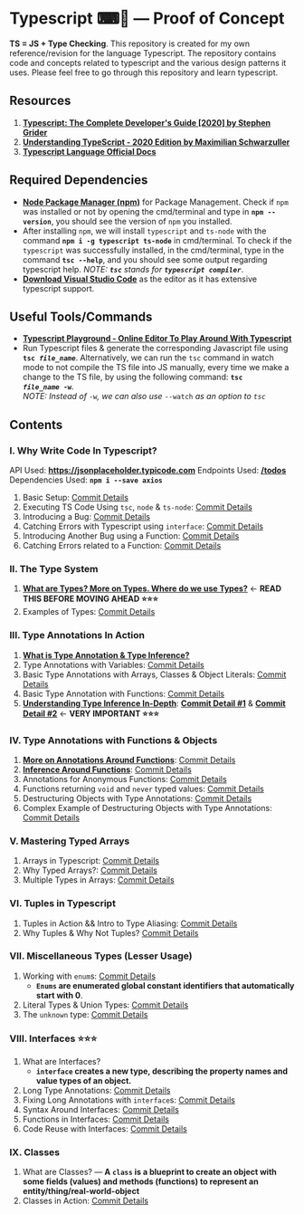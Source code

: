 # Typescript ⌨📜 &mdash; Proof of Concept

**TS = JS + Type Checking**.
This repository is created for my own reference/revision for the language Typescript. The repository contains code and concepts related to typescript and the various design patterns it uses. Please feel free to go through this repository and learn typescript.

## Resources

1. **[Typescript: The Complete Developer's Guide [2020] by Stephen Grider](https://www.udemy.com/course/typescript-the-complete-developers-guide/)**
2. **[Understanding TypeScript - 2020 Edition by Maximilian Schwarzuller](https://www.udemy.com/course/understanding-typescript/)**
3. **[Typescript Language Official Docs](https://www.typescriptlang.org/docs/)**

## Required Dependencies

- **[Node Package Manager (npm)](https://nodejs.org/en/)** for Package Management. Check if `npm` was installed or not by opening the cmd/terminal and type in **`npm --version`**, you should see the version of `npm` you installed.
- After installing `npm`, we will install `typescript` and `ts-node` with the command **`npm i -g typescript ts-node`** in cmd/terminal. To check if the `typescript` was successfully installed, in the cmd/terminal, type in the command **`tsc --help`**, and you should see some output regarding typescript help. *NOTE: **`tsc`** stands for **`typescript compiler`***.
- **[Download Visual Studio Code](https://code.visualstudio.com)** as the editor as it has extensive typescript support.

## Useful Tools/Commands

- **[Typescript Playground - Online Editor To Play Around With Typescript](https://www.typescriptlang.org/play)**
- Run Typescript files & generate the corresponding Javascript file using **<code>tsc <em>file_name</em></code>**. Alternatively, we can run the `tsc` command in watch mode to not compile the TS file into JS manually, every time we make a change to the TS file, by using the following command: **<code>tsc <em>file_name</em> -w</code>**. <br> *NOTE: Instead of* `-w`*, we can also use* `--watch` *as an option to `tsc`*

## Contents

### I. Why Write Code In Typescript?

API Used: **<https://jsonplaceholder.typicode.com>**
Endpoints Used: **[/todos](https://jsonplaceholder.typicode.com/todos)**
Dependencies Used: **`npm i --save axios`**

1. Basic Setup: [Commit Details](https://github.com/Ch-sriram/typescript/commit/150b2e05bd9a58f0920408726e6261e7d5686c48)
2. Executing TS Code Using `tsc`, `node` & `ts-node`: [Commit Details](https://github.com/Ch-sriram/typescript/commit/4ea4ea72c8c8ccd352aa2061c103c90f0642e0c8)
3. Introducing a Bug: [Commit Details](https://github.com/Ch-sriram/typescript/commit/8c7b795ea615db5dcea8d80ab98465878b19a658)
4. Catching Errors with Typescript using `interface`: [Commit Details](https://github.com/Ch-sriram/typescript/commit/3e39fd5bcc47dda4d4c314b13315336efd4d98ea)
5. Introducing Another Bug using a Function: [Commit Details](https://github.com/Ch-sriram/typescript/commit/4fb1e704881f4b26739a374ec6ace5199619c3e6)
6. Catching Errors related to a Function: [Commit Details](https://github.com/Ch-sriram/typescript/commit/7db41c937bf3df14d7699665bdbe2bb638ae1b0b)

### II. The Type System

1. **[What are Types? More on Types. Where do we use Types?](./ts-features/README.md)** &#8592; **READ THIS BEFORE MOVING AHEAD ⭐⭐⭐**
2. Examples of Types: [Commit Details](https://github.com/Ch-sriram/typescript/commit/fd258d015fb3efdef93370da4f113b5bcff93630)

### III. Type Annotations In Action

1. **[What is Type Annotation & Type Inference?](https://github.com/Ch-sriram/typescript/tree/dev/ts-features#what-is-type-annotation--type-inference)**
2. Type Annotations with Variables: [Commit Details](https://github.com/Ch-sriram/typescript/commit/eecd06b4cf20d4164f230a3c3fbe516b7316c37a)
3. Basic Type Annotations with Arrays, Classes & Object Literals: [Commit Details](https://github.com/Ch-sriram/typescript/commit/bdb6c7ff6a2b05bd933f52ff3611654a5f234c45)
4. Basic Type Annotation with Functions: [Commit Details](https://github.com/Ch-sriram/typescript/commit/6313b30afe7e52e05c4bbb358e08165a231e4046)
5. **[Understanding Type Inference In-Depth](https://github.com/Ch-sriram/typescript/tree/dev/ts-features#type-inference-in-depth)**: **[Commit Detail #1](https://github.com/Ch-sriram/typescript/commit/cdea5db951241663887dc52ce7e4e0f0dd4f4541)** & **[Commit Detail #2](https://github.com/Ch-sriram/typescript/commit/ff1c206a3de5b2da587513386b4df3662d8d937a)** &#8592; **VERY IMPORTANT ⭐⭐⭐**

### IV. Type Annotations with Functions & Objects

1. **[More on Annotations Around Functions](./ts-features/README.md#function-specific-type-annotationinference)**: [Commit Details](https://github.com/Ch-sriram/typescript/commit/c257b0e5aa79e84be9e550d1c7c92bfd0dba3ece)
2. **[Inference Around Functions](./ts-features/README.md#function-specific-type-annotationinference)**: [Commit Details](https://github.com/Ch-sriram/typescript/commit/cca31b79928b54dbae5a2139298ed029fa5512d9)
3. Annotations for Anonymous Functions: [Commit Details](https://github.com/Ch-sriram/typescript/commit/411ce88ef00c5d1c5580903cb7aaad388dca8ecc)
4. Functions returning `void` and `never` typed values: [Commit Details](https://github.com/Ch-sriram/typescript/commit/bb05701b118c11ad9a152660badaef947b3aca73)
5. Destructuring Objects with Type Annotations: [Commit Details](https://github.com/Ch-sriram/typescript/commit/9c0f7e4c0a04241ad9dda8969ec077e9553aa9f7)
6. Complex Example of Destructuring Objects with Type Annotations: [Commit Details](https://github.com/Ch-sriram/typescript/commit/374229aab6f081251d60ba82565a545c21bb17bd)

### V. Mastering Typed Arrays

1. Arrays in Typescript: [Commit Details](https://github.com/Ch-sriram/typescript/commit/145dfa50818785654f170d5da50c15223307cd7c)
2. Why Typed Arrays?: [Commit Details](https://github.com/Ch-sriram/typescript/commit/8045606cab5cadac856461b1fd121dc2da1d65f4)
3. Multiple Types in Arrays: [Commit Details](https://github.com/Ch-sriram/typescript/commit/842c938b3ae5c8a036f731d5ee08cc0128f1e102)

### VI. Tuples in Typescript

1. Tuples in Action && Intro to Type Aliasing: [Commit Details](https://github.com/Ch-sriram/typescript/commit/675145849b1c9278a6d4f797795bf42b145eb911)
2. Why Tuples & Why Not Tuples? [Commit Details](https://github.com/Ch-sriram/typescript/commit/bf687d40ee674359d85a9f81703be68e7607e782)

### VII. Miscellaneous Types (Lesser Usage)

1. Working with `enum`s: [Commit Details](https://github.com/Ch-sriram/typescript/commit/72709088573e77a3ea048747a0d1356fb90c0a9e)
   - **`Enums` are enumerated global constant identifiers that automatically start with 0**.
2. Literal Types & Union Types: [Commit Details](https://github.com/Ch-sriram/typescript/commit/ed33212cbb8674896e9a3fd283f1d1b90d063735)
3. The `unknown` type: [Commit Details](https://github.com/Ch-sriram/typescript/commit/1d58c3ad0309381eab128f2827e89de4153f074b)

### VIII. Interfaces ⭐⭐⭐

1. What are Interfaces?
   - **`interface` creates a new type, describing the property names and value types of an object.**
2. Long Type Annotations: [Commit Details](https://github.com/Ch-sriram/typescript/commit/bafcb289621cda280e04be295ca7cfebf3e1c636)
3. Fixing Long Annotations with `interface`s: [Commit Details](https://github.com/Ch-sriram/typescript/commit/5f2439ce203aa06dfdcb9dc8bf3359e9f0dded29)
4. Syntax Around Interfaces: [Commit Details](https://github.com/Ch-sriram/typescript/commit/f64740f9d224b4e58348d2f1ac2514bf5c33f9fa)
5. Functions in Interfaces: [Commit Details](https://github.com/Ch-sriram/typescript/commit/5c3f1b97fb69c6002f157a2266103948710325a0)
6. Code Reuse with Interfaces: [Commit Details](https://github.com/Ch-sriram/typescript/commit/1dbc736180b4532c31f9ef3ed317831db757fa31)

### IX. Classes

1. What are Classes? &mdash; **A `class` is a blueprint to create an object with some fields (values) and methods (functions) to represent an entity/thing/real-world-object**
2. Classes in Action: [Commit Details](https://github.com/Ch-sriram/typescript/commit/0f8f36c2a1d2577bf22432ecbe9efee96124e89d)

